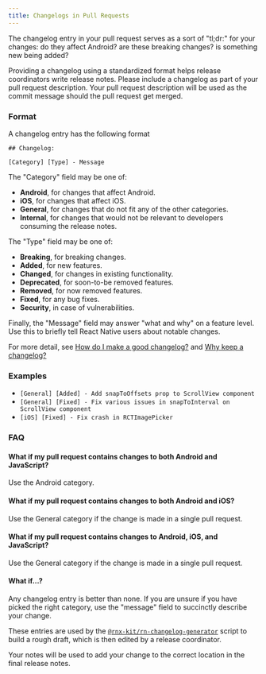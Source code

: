 ```yaml
---
title: Changelogs in Pull Requests
---
```


The changelog entry in your pull request serves as a sort of "tl;dr:" for your changes: do they affect Android? are these breaking changes? is something new being added?

Providing a changelog using a standardized format helps release coordinators write release notes. Please include a changelog as part of your pull request description. Your pull request description will be used as the commit message should the pull request get merged.

### Format

A changelog entry has the following format

```
## Changelog:

[Category] [Type] - Message
```

The "Category" field may be one of:

- **Android**, for changes that affect Android.
- **iOS**, for changes that affect iOS.
- **General**, for changes that do not fit any of the other categories.
- **Internal**, for changes that would not be relevant to developers consuming the release notes.

The "Type" field may be one of:

- **Breaking**, for breaking changes.
- **Added**, for new features.
- **Changed**, for changes in existing functionality.
- **Deprecated**, for soon-to-be removed features.
- **Removed**, for now removed features.
- **Fixed**, for any bug fixes.
- **Security**, in case of vulnerabilities.

Finally, the "Message" field may answer "what and why" on a feature level. Use this to briefly tell React Native users about notable changes.

For more detail, see [How do I make a good changelog?](https://keepachangelog.com/en/1.0.0/#how) and [Why keep a changelog?](https://keepachangelog.com/en/1.0.0/#why)

### Examples

- `[General] [Added] - Add snapToOffsets prop to ScrollView component`
- `[General] [Fixed] - Fix various issues in snapToInterval on ScrollView component`
- `[iOS] [Fixed] - Fix crash in RCTImagePicker`

### FAQ

#### What if my pull request contains changes to both Android and JavaScript?

Use the Android category.

#### What if my pull request contains changes to both Android and iOS?

Use the General category if the change is made in a single pull request.

#### What if my pull request contains changes to Android, iOS, and JavaScript?

Use the General category if the change is made in a single pull request.

#### What if...?

Any changelog entry is better than none. If you are unsure if you have picked the right category, use the "message" field to succinctly describe your change.

These entries are used by the [`@rnx-kit/rn-changelog-generator`](https://github.com/microsoft/rnx-kit/tree/main/incubator/rn-changelog-generator) script to build a rough draft, which is then edited by a release coordinator.

Your notes will be used to add your change to the correct location in the final release notes.
